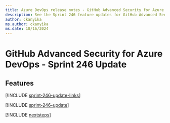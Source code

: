 ```yaml
---
title: Azure DevOps release notes - GitHub Advanced Security for Azure DevOps 246 Update
description: See the Sprint 246 feature updates for GitHub Advanced Security for Azure DevOps, including next steps.
author: ckanyika
ms.author: ckanyika
ms.date: 10/16/2024
---
```


# GitHub Advanced Security for Azure DevOps - Sprint 246 Update

## Features

[!INCLUDE [sprint-246-update-links](../includes/ghazdo/sprint-246-update-links.md)]

[!INCLUDE [sprint-246-update](../includes/ghazdo/sprint-246-update.md)]

[!INCLUDE [nextsteps](../includes/nextsteps.md)]
